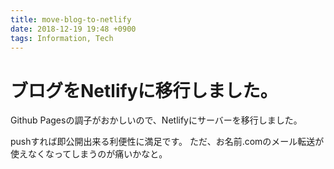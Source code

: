 ```yaml
---
title: move-blog-to-netlify
date: 2018-12-19 19:48 +0900
tags: Information, Tech
---
```


# ブログをNetlifyに移行しました。

Github Pagesの調子がおかしいので、Netlifyにサーバーを移行しました。

pushすれば即公開出来る利便性に満足です。
ただ、お名前.comのメール転送が使えなくなってしまうのが痛いかなと。
